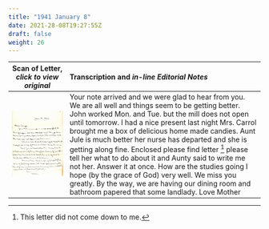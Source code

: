 ```yaml
---
title: "1941 January 8"
date: 2021-28-08T19:27:55Z
draft: false
weight: 26
---
```

| Scan of Letter, *click to view original* | Transcription and *in-line Editorial Notes* |
| :---: | :--- |
| ![](img238.jpg?height=600px) | Your note arrived and we were glad to hear from you.  We are all well and things seem to be getting better.  John worked Mon. and Tue. but the mill does not open until tomorrow.  I had a nice present last night Mrs. Carrol brought me a box of delicious home made candies. Aunt Jule is much better her nurse has departed and she is getting along fine.  Enclosed please find letter [^1] please tell her what to do about it and Aunty said to write me not her.  Answer it at once.  How are the studies going I hope (by the grace of God) very well.  We miss you greatly.  By the way, we are having our dining room and bathroom papered that some landlady.  Love  Mother  |

[^1]: This letter did not come down to me.


